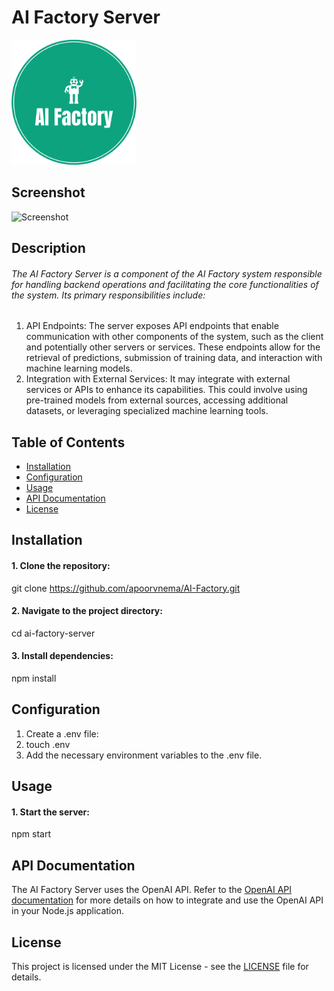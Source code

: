 # AI Factory Server
<img src="./client/public/ai-factory-logo.png" width="200px" alt="AI Factory logo">

## Screenshot
<img src="screenshot.png" width="800px" alt="Screenshot">

## Description

######  The AI Factory Server is a component of the AI Factory system responsible for handling backend operations and facilitating the core functionalities of the system. Its primary responsibilities include:
1. API Endpoints: The server exposes API endpoints that enable communication with other components of the system, such as the client and potentially other servers or services. These endpoints allow for the retrieval of predictions, submission of training data, and interaction with machine learning models.
2. Integration with External Services: It may integrate with external services or APIs to enhance its capabilities. This could involve using pre-trained models from external sources, accessing additional datasets, or leveraging specialized machine learning tools.

## Table of Contents

- [Installation](#installation)
- [Configuration](#configuration)
- [Usage](#usage)
- [API Documentation](#api-documentation)
- [License](#license)

## Installation

#### 1. Clone the repository:
git clone https://github.com/apoorvnema/AI-Factory.git

#### 2. Navigate to the project directory:
cd ai-factory-server

#### 3. Install dependencies:
npm install

## Configuration
1) Create a .env file:
2) touch .env
3) Add the necessary environment variables to the .env file.

## Usage
#### 1. Start the server:
npm start

## API Documentation
The AI Factory Server uses the OpenAI API. Refer to the [OpenAI API documentation](https://platform.openai.com/docs/api-reference) for more details on how to integrate and use the OpenAI API in your Node.js application.

## License
This project is licensed under the MIT License - see the [LICENSE](LICENSE) file for details.
